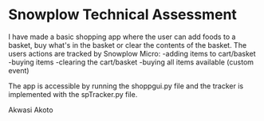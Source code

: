 # Snowplow Technical Assessment
I have made a basic shopping app where the user can add foods to a basket, buy what's in the basket or clear the contents of the basket.
The users actions are tracked by Snowplow Micro:
  -adding items to cart/basket
  -buying items
  -clearing the cart/basket
  -buying all items available (custom event)
  
 The app is accessible by running the shoppgui.py file and the tracker is implemented with the spTracker.py file.
 
 Akwasi Akoto
